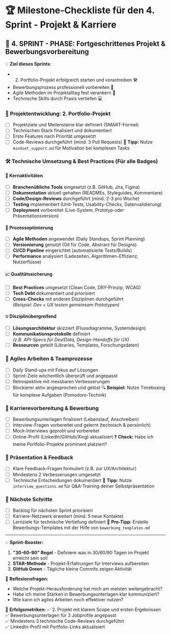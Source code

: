 # 🏆 Milestone-Checkliste für den 4. Sprint - Projekt & Karriere

## 🚀 4. SPRINT - PHASE: Fortgeschrittenes Projekt & Bewerbungsvorbereitung

💡 **Ziel dieses Sprints:**
- 2. Portfolio-Projekt erfolgreich starten und vorantreiben 🛠️
- Bewerbungsprozess professionell vorbereiten 📄
- Agile Methoden im Projektalltag fest verankern 🔄
- Technische Skills durch Praxis vertiefen 💻

### 📌 Projektentwicklung: 2. Portfolio-Projekt
- [ ] Projektziele und Meilensteine klar definiert (SMART-Formel)
- [ ] Technischen Stack finalisiert und dokumentiert
- [ ] Erste Features nach Priorität umgesetzt
- [ ] Code-Reviews durchgeführt (mind. 3 Pull Requests)
🎯 **Tipp:** Nutze `mindset_support.md` für Motivation bei komplexen Tasks

### 🛠 Technische Umsetzung & Best Practices (Für alle Badges)
#### **🔧 Kernaktivitäten**
- [ ] **Branchenübliche Tools** eingesetzt (z.B. GitHub, Jira, Figma)
- [ ] **Dokumentation** aktuell gehalten (READMEs, Styleguides, Kommentare)
- [ ] **Code/Design-Reviews** durchgeführt (mind. 2-3 pro Woche)
- [ ] **Testing** implementiert (Unit-Tests, Usability-Checks, Datenvalidierung)
- [ ] **Deployment** vorbereitet (Live-System, Prototyp oder Präsentationsversion)

#### **🔄 Prozessoptimierung**
- [ ] **Agile Methoden** angewendet (Daily Standups, Sprint Planning)
- [ ] **Versionierung** genutzt (Git für Code, Abstract für Designs)
- [ ] **CI/CD Pipeline** eingerichtet (automatisierte Tests/Builds)
- [ ] **Performance** analysiert (Ladezeiten, Algorithmen-Effizienz, Nutzerflüsse)

#### **📈 Qualitätssicherung**
- [ ] **Best Practices** umgesetzt (Clean Code, DRY-Prinzip, WCAG)
- [ ] **Tech Debt** dokumentiert und priorisiert
- [ ] **Cross-Checks** mit anderen Disziplinen durchgeführt  
*(Beispiel: Dev + UX testen gemeinsam Prototypen)*

#### **💡 Disziplinübergreifend**
- [ ] **Lösungsarchitektur** skizziert (Flussdiagramme, Systemdesign)
- [ ] **Kommunikationsprotokolle** definiert  
*(z.B. API-Specs für Dev/Data, Design-Handoffs für UX)*
- [ ] **Ressourcen** geteilt (Libraries, Templates, Forschungsdaten)

### 🔄 Agiles Arbeiten & Teamprozesse
- [ ] Daily Stand-ups mit Fokus auf Lösungen
- [ ] Sprint-Ziele wöchentlich überprüft und angepasst
- [ ] Retrospektive mit messbaren Verbesserungen
- [ ] Blockierer aktiv angesprochen und gelöst
🔍 **Beispiel:** Nutze Timeboxing für komplexe Aufgaben (Pomodoro-Technik)

### 📄 Karrierevorbereitung & Bewerbung
- [ ] Bewerbungsunterlagen finalisiert (Lebenslauf, Anschreiben)
- [ ] Interview-Fragen vorbereitet und gelernt (technisch & persönlich)
- [ ] Mock-Interviews geprobt und vorbereitet
- [ ] Online-Profil (LinkedIn/GitHub/Xing) aktualisiert
❓ **Check:** Habe ich meine Portfolio-Projekte prominent platziert?

### 🎤 Präsentation & Feedback
- [ ] Klare Feedback-Fragen formuliert (z.B. zur UX/Architektur)
- [ ] Mindestens 2 Verbesserungen umgesetzt
- [ ] Technische Entscheidungen dokumentiert
📝 **Tipp:** Nutze `interview_questions.md` für Q&A-Training deiner Selbstpräsentation

### 🚀 Nächste Schritte
- [ ] Backlog für nächsten Sprint priorisiert
- [ ] Karriere-Netzwerk erweitert (mind. 5 neue Kontakte)
- [ ] Lernziele für technische Vertiefung definiert
🎯 **Pro-Tipp:** Erstelle Bewerbungs-Templates mit der Hilfe von `bewerbung_templates.md`

---
💡 **Sprint-Booster:**
1. **"30-60-90" Regel** - Definiere was in 30/60/90 Tagen im Projekt erreicht sein soll
2. **STAR-Methode** - Projekt-Erfahrungen für Interviews aufbereiten
3. **GitHub Green** - Tägliche kleine Commits zeigen Aktivität

📌 **Reflexionsfragen:**
- Welche Projekt-Herausforderung hat mich am meisten weitergebracht?
- Habe ich meine Stärken in Bewerbungsunterlagen klar kommuniziert?
- Wie kann ich agiles Arbeiten noch effektiver nutzen?

🎉 **Erfolgsmetriken:**
✅ 2. Projekt mit klarem Scope und ersten Ergebnissen  
✅ Bewerbungsunterlagen für 3 Jobprofile angepasst  
✅ Mindestens 3 technische Code-Reviews durchgeführt  
✅ LinkedIn-Profil mit Portfolio-Links aktualisiert  

